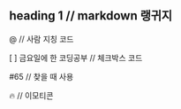 ## heading 1 // markdown 랭귀지

@ // 사람 지칭 코드

[ ] 금요일에 한 코딩공부 // 체크박스 코드

#65 // 찾을 때 사용

:fire: // 이모티콘

